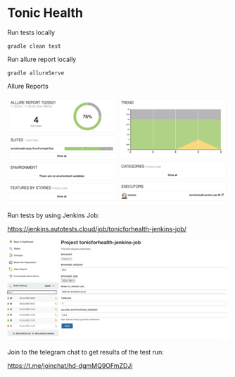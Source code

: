 # Tonic Health

Run tests locally
```
gradle clean test
```
Run allure report locally
```
gradle allureServe
```
Allure Reports

![Screenshot](https://github.com/dariaryzhykova/tonicforhealth/blob/master/src/test/resources/img/Screenshot%202021-07-02%20at%2011.33.19.png)

Run tests by using Jenkins Job: 

https://jenkins.autotests.cloud/job/tonicforhealth-jenkins-job/

![Screenshot](https://github.com/dariaryzhykova/tonicforhealth/blob/master/src/test/resources/img/Screenshot%202021-07-02%20at%2011.53.29.png)

Join to the telegram chat to get results of the test run:

https://t.me/joinchat/hd-dgmMQ9OFmZDJi
